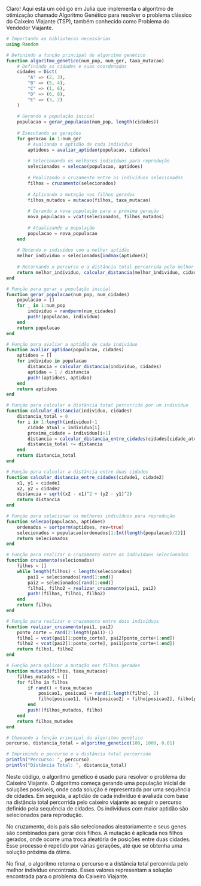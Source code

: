 Claro! Aqui está um código em Julia que implementa o algoritmo de otimização chamado Algoritmo Genético para resolver o problema clássico do Caixeiro Viajante (TSP), também conhecido como Problema do Vendedor Viajante.

```julia
# Importando as bibliotecas necessárias
using Random

# Definindo a função principal do algoritmo genético
function algoritmo_genetico(num_pop, num_ger, taxa_mutacao)
    # Definindo as cidades e suas coordenadas
    cidades = Dict(
        "A" => (2, 3),
        "B" => (5, 4),
        "C" => (1, 6),
        "D" => (6, 8),
        "E" => (3, 2)
    )
    
    # Gerando a população inicial
    populacao = gerar_populacao(num_pop, length(cidades))
    
    # Executando as gerações
    for geracao in 1:num_ger
        # Avaliando a aptidão de cada indivíduo
        aptidoes = avaliar_aptidao(populacao, cidades)
        
        # Selecionando os melhores indivíduos para reprodução
        selecionados = selecao(populacao, aptidoes)
        
        # Realizando o cruzamento entre os indivíduos selecionados
        filhos = cruzamento(selecionados)
        
        # Aplicando a mutação nos filhos gerados
        filhos_mutados = mutacao(filhos, taxa_mutacao)
        
        # Gerando a nova população para a próxima geração
        nova_populacao = vcat(selecionados, filhos_mutados)
        
        # Atualizando a população
        populacao = nova_populacao
    end
    
    # Obtendo o indivíduo com a melhor aptidão
    melhor_individuo = selecionados[indmax(aptidoes)]
    
    # Retornando o percurso e a distância total percorrida pelo melhor indivíduo
    return melhor_individuo, calcular_distancia(melhor_individuo, cidades)
end

# Função para gerar a população inicial
function gerar_populacao(num_pop, num_cidades)
    populacao = []
    for _ in 1:num_pop
        individuo = randperm(num_cidades)
        push!(populacao, individuo)
    end
    return populacao
end

# Função para avaliar a aptidão de cada indivíduo
function avaliar_aptidao(populacao, cidades)
    aptidoes = []
    for individuo in populacao
        distancia = calcular_distancia(individuo, cidades)
        aptidao = 1 / distancia
        push!(aptidoes, aptidao)
    end
    return aptidoes
end

# Função para calcular a distância total percorrida por um indivíduo
function calcular_distancia(individuo, cidades)
    distancia_total = 0
    for i in 1:length(individuo)-1
        cidade_atual = individuo[i]
        proxima_cidade = individuo[i+1]
        distancia = calcular_distancia_entre_cidades(cidades[cidade_atual], cidades[proxima_cidade])
        distancia_total += distancia
    end
    return distancia_total
end

# Função para calcular a distância entre duas cidades
function calcular_distancia_entre_cidades(cidade1, cidade2)
    x1, y1 = cidade1
    x2, y2 = cidade2
    distancia = sqrt((x2 - x1)^2 + (y2 - y1)^2)
    return distancia
end

# Função para selecionar os melhores indivíduos para reprodução
function selecao(populacao, aptidoes)
    ordenados = sortperm(aptidoes, rev=true)
    selecionados = populacao[ordenados[1:Int(length(populacao)/2)]]
    return selecionados
end

# Função para realizar o cruzamento entre os indivíduos selecionados
function cruzamento(selecionados)
    filhos = []
    while length(filhos) < length(selecionados)
        pai1 = selecionados[rand(1:end)]
        pai2 = selecionados[rand(1:end)]
        filho1, filho2 = realizar_cruzamento(pai1, pai2)
        push!(filhos, filho1, filho2)
    end
    return filhos
end

# Função para realizar o cruzamento entre dois indivíduos
function realizar_cruzamento(pai1, pai2)
    ponto_corte = rand(2:length(pai1)-1)
    filho1 = vcat(pai1[1:ponto_corte], pai2[ponto_corte+1:end])
    filho2 = vcat(pai2[1:ponto_corte], pai1[ponto_corte+1:end])
    return filho1, filho2
end

# Função para aplicar a mutação nos filhos gerados
function mutacao(filhos, taxa_mutacao)
    filhos_mutados = []
    for filho in filhos
        if rand() < taxa_mutacao
            posicao1, posicao2 = rand(1:length(filho), 2)
            filho[posicao1], filho[posicao2] = filho[posicao2], filho[posicao1]
        end
        push!(filhos_mutados, filho)
    end
    return filhos_mutados
end

# Chamando a função principal do algoritmo genético
percurso, distancia_total = algoritmo_genetico(100, 1000, 0.01)

# Imprimindo o percurso e a distância total percorrida
println("Percurso: ", percurso)
println("Distância Total: ", distancia_total)
```

Neste código, o algoritmo genético é usado para resolver o problema do Caixeiro Viajante. O algoritmo começa gerando uma população inicial de soluções possíveis, onde cada solução é representada por uma sequência de cidades. Em seguida, a aptidão de cada indivíduo é avaliada com base na distância total percorrida pelo caixeiro viajante ao seguir o percurso definido pela sequência de cidades. Os indivíduos com maior aptidão são selecionados para reprodução.

No cruzamento, dois pais são selecionados aleatoriamente e seus genes são combinados para gerar dois filhos. A mutação é aplicada nos filhos gerados, onde ocorre uma troca aleatória de posições entre duas cidades. Esse processo é repetido por várias gerações, até que se obtenha uma solução próxima da ótima.

No final, o algoritmo retorna o percurso e a distância total percorrida pelo melhor indivíduo encontrado. Esses valores representam a solução encontrada para o problema do Caixeiro Viajante.